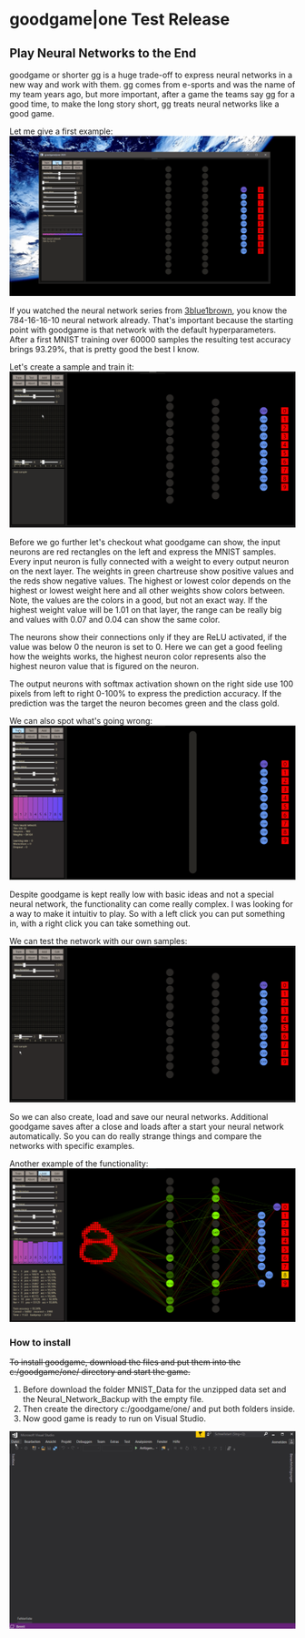 # goodgame|one Test Release
## Play Neural Networks to the End

goodgame or shorter gg is a huge trade-off to express neural networks in a new way and work with them.
gg comes from e-sports and was the name of my team years ago, but more important, after a game the teams say gg for a good time, 
to make the long story short, gg treats neural networks like a good game.

Let me give a first example:
![alt text](https://raw.githubusercontent.com/grensen/gif_test/master/Figures/gg_one_hello_goodgame.gif?raw=true)


If you watched the neural network series from [3blue1brown](https://www.youtube.com/watch?v=aircAruvnKk&list=PLZHQObOWTQDNU6R1_67000Dx_ZCJB-3pi), you know the 784-16-16-10 neural network already.
That's important because the starting point with goodgame is that network with the default hyperparameters.
After a first MNIST training over 60000 samples the resulting test accuracy brings 93.29%, that is pretty good the best I know.

Let's create a sample and train it:
![alt text](https://raw.githubusercontent.com/grensen/gif_test/master/Figures/gg_one_create_inputs_and_train.gif?raw=true)


Before we go further let's checkout what goodgame can show, the input neurons are red rectangles on the left and express the MNIST samples.
Every input neuron is fully connected with a weight to every output neuron on the next layer.
The weights in green chartreuse show positive values and the reds show negative values.
The highest or lowest color depends on the highest or lowest weight here and all other weights show colors between.
Note, the values are the colors in a good, but not an exact way. 
If the highest weight value will be 1.01 on that layer, the range can be really big and values with 0.07 and 0.04 can show the same color.

The neurons show their connections only if they are ReLU activated, if the value was below 0 the neuron is set to 0.
Here we can get a good feeling how the weights works, the highest neuron color represents also the highest neuron value that is figured on the neuron.

The output neurons with softmax activation shown on the right side use 100 pixels from left to right 0-100% to express the prediction accuracy.
If the prediction was the target the neuron becomes green and the class gold.

We can also spot what's going wrong:
![alt text](https://raw.githubusercontent.com/grensen/gif_test/master/Figures/gg_one_spot_wrong.gif?raw=true)


Despite goodgame is kept really low with basic ideas and not a special neural network, the functionality can come really complex.
I was looking for a way to make it intuitiv to play. So with a left click you can put something in, with a right click you can take something out.


We can test the network with our own samples:
![alt text](https://raw.githubusercontent.com/grensen/gif_test/master/Figures/gg_one_user_samples.gif?raw=true)

So we can also create, load and save our neural networks. 
Additional goodgame saves after a close and loads after a start your neural network automatically.
So you can do really strange things and compare the networks with specific examples.

Another example of the functionality:
![alt text](https://raw.githubusercontent.com/grensen/gif_test/master/Figures/gg_one_compare_train.gif?raw=true)




### How to install

~~To install goodgame, download the files and put them into the c:/goodgame/one/ directory and start the game.~~

 1. Before download the folder MNIST_Data for the unzipped data set and the Neural_Network_Backup with the empty file.
 2. Then create the directory c:/goodgame/one/ and put both folders inside.
 3. Now good game is ready to run on Visual Studio.
 
![alt text](https://raw.githubusercontent.com/grensen/gif_test/master/Figures/gg_one_install.gif?raw=true)



